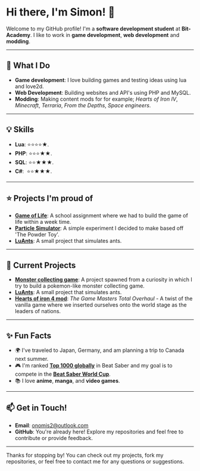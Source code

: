 # Hi there, I'm Simon! 👋  

Welcome to my GitHub profile! I'm a **software development student** at **Bit-Academy**. I like to work in **game development**, **web development** and **modding**.

---

## 🎯 What I Do  
- **Game development**: I love building games and testing ideas using lua and love2d.   
- **Web Development**: Building websites and API's using PHP and MySQL.
- **Modding**: Making content mods for for example; *Hearts of Iron IV*, *Minecraft*, *Terraria*, *From the Depths*, *Space engineers*. 

---

## 💡 Skills  
- **Lua**: ⭐⭐⭐⭐★.  
- **PHP**: ⭐⭐⭐★★.  
- **SQL**: ⭐⭐★★★.
- **C#**: ‎ ⭐⭐★★★. 

---

## ⭐ Projects I'm proud of
- **[Game of Life](https://github.com/Onomis2/DeepDive-Love2d-Game-of-Life)**: A school assignment where we had to build the game of life within a week time.
- **[Particle Simulator](https://github.com/Onomis2/Simple-Particle-Simulator)**: A simple experiment I decided to make based off 'The Powder Toy'.
- **[LuAnts](https://github.com/Onomis2/Simple-Particle-Simulator)**: A small project that simulates ants.

---

## 🚀 Current Projects  
-  **[Monster collecting game](https://github.com/Onomis2/TempName)**: A project spawned from a curiosity in which I try to build a pokemon-like monster collecting game.  
-  **[LuAnts](https://github.com/Onomis2/Simple-Particle-Simulator)**: A small project that simulates ants.
-  **[Hearts of iron 4 mod](https://steamcommunity.com/sharedfiles/filedetails/?id=3319733182)**: *The Game Masters Total Overhaul* - A twist of the vanilla game where we inserted ourselves onto the world stage as the leaders of nations.

---

## ✨ Fun Facts  
- 🌍 I've traveled to Japan, Germany, and am planning a trip to Canada next summer.  
- 🎮 I'm ranked **[Top 1000 globally](https://scoresaber.com/u/76561198065944574)** in Beat Saber and my goal is to compete in the **[Beat Saber World Cup](https://www.youtube.com/watch?v=4aWWwpCKwXQ&ab_channel=CubeCommunity)**.  
- 📚 I love **anime**, **manga**, and **video games**.  

---

## 📫 Get in Touch!  
- **Email**: [onomis2@outlook.com](mailto:onomis2@outlook.com)  
- **GitHub**: You're already here! Explore my repositories and feel free to contribute or provide feedback.  

---

Thanks for stopping by! You can check out my projects, fork my repositories, or feel free to contact me for any questions or suggestions. 

<!--
                                                                                          {\__／}
There is nothing hidden here, but for your commendable efforts I can give you this cookie（ • w •）
                                                                                          ／ >🍪
-->
